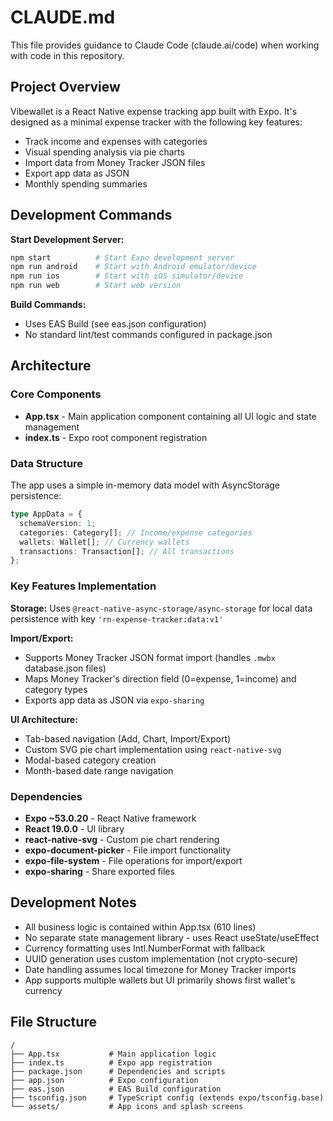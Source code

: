 # CLAUDE.md

This file provides guidance to Claude Code (claude.ai/code) when working with code in this repository.

## Project Overview

Vibewallet is a React Native expense tracking app built with Expo. It's designed as a minimal expense tracker with the following key features:

- Track income and expenses with categories
- Visual spending analysis via pie charts
- Import data from Money Tracker JSON files
- Export app data as JSON
- Monthly spending summaries

## Development Commands

**Start Development Server:**

```bash
npm start          # Start Expo development server
npm run android    # Start with Android emulator/device
npm run ios        # Start with iOS simulator/device
npm run web        # Start web version
```

**Build Commands:**

- Uses EAS Build (see eas.json configuration)
- No standard lint/test commands configured in package.json

## Architecture

### Core Components

- **App.tsx** - Main application component containing all UI logic and state management
- **index.ts** - Expo root component registration

### Data Structure

The app uses a simple in-memory data model with AsyncStorage persistence:

```typescript
type AppData = {
  schemaVersion: 1;
  categories: Category[]; // Income/expense categories
  wallets: Wallet[]; // Currency wallets
  transactions: Transaction[]; // All transactions
};
```

### Key Features Implementation

**Storage:** Uses `@react-native-async-storage/async-storage` for local data persistence with key `'rn-expense-tracker:data:v1'`

**Import/Export:**

- Supports Money Tracker JSON format import (handles `.mwbx` database.json files)
- Maps Money Tracker's direction field (0=expense, 1=income) and category types
- Exports app data as JSON via `expo-sharing`

**UI Architecture:**

- Tab-based navigation (Add, Chart, Import/Export)
- Custom SVG pie chart implementation using `react-native-svg`
- Modal-based category creation
- Month-based date range navigation

### Dependencies

- **Expo ~53.0.20** - React Native framework
- **React 19.0.0** - UI library
- **react-native-svg** - Custom pie chart rendering
- **expo-document-picker** - File import functionality
- **expo-file-system** - File operations for import/export
- **expo-sharing** - Share exported files

## Development Notes

- All business logic is contained within App.tsx (610 lines)
- No separate state management library - uses React useState/useEffect
- Currency formatting uses Intl.NumberFormat with fallback
- UUID generation uses custom implementation (not crypto-secure)
- Date handling assumes local timezone for Money Tracker imports
- App supports multiple wallets but UI primarily shows first wallet's currency

## File Structure

```
/
├── App.tsx           # Main application logic
├── index.ts          # Expo app registration
├── package.json      # Dependencies and scripts
├── app.json          # Expo configuration
├── eas.json          # EAS Build configuration
├── tsconfig.json     # TypeScript config (extends expo/tsconfig.base)
└── assets/           # App icons and splash screens
```
